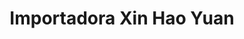 ---
title: "Importadora Xin Hao Yuan"
url: /santo-domingo/importadora-xin-hao-yuan/
shop: Allgemein
---